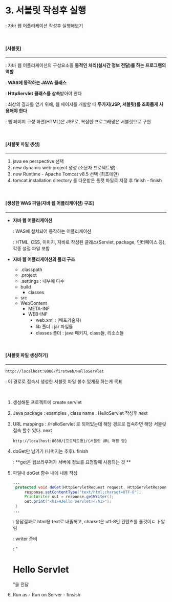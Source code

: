 # 3. 서블릿 작성후 실행

: 자바 웹 어플리케이션 작성후 실행해보기

<br>

#### [서블릿]

-----

: 자바 웹 어플리케이션의 구성요소중 **동적인 처리(실시간 정보 전달)를 하는 프로그램의 역할**

: **WAS에 동작하는 JAVA 클래스**

: **HttpServlet 클래스를 상속**받아야 한다

: 최상의 결과를 얻기 위해, 웹 페이지를 개발할 때 **두가지(JSP, 서블릿)를 조화롭게 사용해야 한다**

: 웹 페이지 구성 화면(HTML)은 JSP로, 복잡한 프로그래밍은 서블릿으로 구현

<br>

#### [서블릿 파일 생성]

----

1. java ee perspective 선택
2. new dynamic web project 생성 (소문자 프로젝트명)
3. new Runtime - Apache Tomcat v8.5 선택 (최초에만)
4. tomcat installation directory 를 다운받은 톰캣 파일로 지정 후 finish - finish

<br>

#### [생성한 WAS 파일(자바 웹 어플리케이션) 구조]

------

- **자바 웹 어플리케이션** 

  : WAS에 설치되어 동작하는 어플리케이션

  :  HTML, CSS, 이미지, 자바로 작성된 클래스(Servlet, package, 인터페이스 등), 각종 설정 파일 포함

- **자바 웹 어플리케이션의 폴더 구조**

  - .classpath
  - .project
  - .settings : 내부에 다수
  - build 
    - classes
  - src
  - WebContent
    - META-INF
    - WEB-INF
      - web.xml : (배포기술자)
      - lib 폴더 : jar 파일들
      - classes 폴더 : java 패키지, class들, 리소스들

<br>

#### [서블릿 파일 생성하기]

------

```
http://localhost:8080/firstweb/HelloServlet
```

: 이 경로로 접속시 생성한 서블릿 파일 볼수 있게끔 하는게 목표

<br>

1. 생성해둔 프로젝트에 create servlet

2. Java package : examples , class name : HelloServlet 작성후 next

3. URL mappings : /HelloServlet 로 되어있는데 해당 경로로 접속하면 해당 서블릿 접속 할수 있다. next

   ```
   http://localhost:8080/{프로젝트명}/{서블릿 URL 매핑 명}
   ```

4. doGet만 남기기 (나머지는 추후). finish

   : **get은 웹브라우저가 서버에 정보를 요청할때 사용되는 것 **

5. 파일내 doGet 함수 내에 내용 작성

   ```java
   ...
   	protected void doGet(HttpServletRequest request, HttpServletResponse response) throws ServletException, IOException {
   		response.setContentType("text/html;charset=UTF-8");
   		PrintWriter out = response.getWriter();
   		out.print("<h1>HJello Servlet!</h1>");
   	}
   ...
   ```

   : 응답결과로 html용 text로 내줄꺼고, charset은 utf-8인 컨텐츠를 줄것이ㄷ ㅏ알림

   : writer 준비

   :  "<h1>Hello Servlet</h1>"을 전달

6. Run as - Run on Server - finsish

<br>



